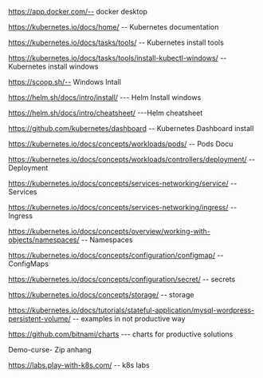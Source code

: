 https://app.docker.com/-- docker desktop

https://kubernetes.io/docs/home/ -- Kubernetes documentation

https://kubernetes.io/docs/tasks/tools/ -- Kubernetes install tools 

https://kubernetes.io/docs/tasks/tools/install-kubectl-windows/  --Kubernetes install windows



https://scoop.sh/-- Windows Intall

https://helm.sh/docs/intro/install/ --- Helm Install windows

https://helm.sh/docs/intro/cheatsheet/  ---Helm cheatsheet

https://github.com/kubernetes/dashboard  -- Kubernetes Dashboard install

https://kubernetes.io/docs/concepts/workloads/pods/ -- Pods Docu

https://kubernetes.io/docs/concepts/workloads/controllers/deployment/ -- Deployment

https://kubernetes.io/docs/concepts/services-networking/service/  -- Services

https://kubernetes.io/docs/concepts/services-networking/ingress/  -- Ingress

https://kubernetes.io/docs/concepts/overview/working-with-objects/namespaces/ -- Namespaces

https://kubernetes.io/docs/concepts/configuration/configmap/ -- ConfigMaps

https://kubernetes.io/docs/concepts/configuration/secret/ -- secrets

https://kubernetes.io/docs/concepts/storage/  -- storage

https://kubernetes.io/docs/tutorials/stateful-application/mysql-wordpress-persistent-volume/  -- examples in not productive way

https://github.com/bitnami/charts  --- charts for productive solutions


Demo-curse- Zip anhang


https://labs.play-with-k8s.com/  -- k8s labs 
